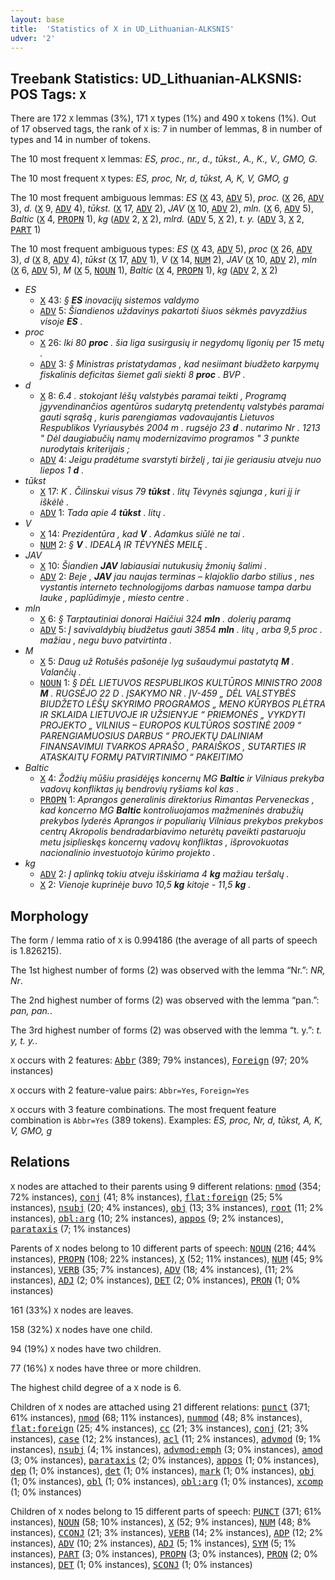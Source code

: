 ```yaml
---
layout: base
title:  'Statistics of X in UD_Lithuanian-ALKSNIS'
udver: '2'
---
```


## Treebank Statistics: UD_Lithuanian-ALKSNIS: POS Tags: `X`

There are 172 `X` lemmas (3%), 171 `X` types (1%) and 490 `X` tokens (1%).
Out of 17 observed tags, the rank of `X` is: 7 in number of lemmas, 8 in number of types and 14 in number of tokens.

The 10 most frequent `X` lemmas: <em>ES, proc., nr., d., tūkst., A., K., V., GMO, G.</em>

The 10 most frequent `X` types:  <em>ES, proc, Nr, d, tūkst, A, K, V, GMO, g</em>

The 10 most frequent ambiguous lemmas: <em>ES</em> (<tt><a href="lt_alksnis-pos-X.html">X</a></tt> 43, <tt><a href="lt_alksnis-pos-ADV.html">ADV</a></tt> 5), <em>proc.</em> (<tt><a href="lt_alksnis-pos-X.html">X</a></tt> 26, <tt><a href="lt_alksnis-pos-ADV.html">ADV</a></tt> 3), <em>d.</em> (<tt><a href="lt_alksnis-pos-X.html">X</a></tt> 9, <tt><a href="lt_alksnis-pos-ADV.html">ADV</a></tt> 4), <em>tūkst.</em> (<tt><a href="lt_alksnis-pos-X.html">X</a></tt> 17, <tt><a href="lt_alksnis-pos-ADV.html">ADV</a></tt> 2), <em>JAV</em> (<tt><a href="lt_alksnis-pos-X.html">X</a></tt> 10, <tt><a href="lt_alksnis-pos-ADV.html">ADV</a></tt> 2), <em>mln.</em> (<tt><a href="lt_alksnis-pos-X.html">X</a></tt> 6, <tt><a href="lt_alksnis-pos-ADV.html">ADV</a></tt> 5), <em>Baltic</em> (<tt><a href="lt_alksnis-pos-X.html">X</a></tt> 4, <tt><a href="lt_alksnis-pos-PROPN.html">PROPN</a></tt> 1), <em>kg</em> (<tt><a href="lt_alksnis-pos-ADV.html">ADV</a></tt> 2, <tt><a href="lt_alksnis-pos-X.html">X</a></tt> 2), <em>mlrd.</em> (<tt><a href="lt_alksnis-pos-ADV.html">ADV</a></tt> 5, <tt><a href="lt_alksnis-pos-X.html">X</a></tt> 2), <em>t. y.</em> (<tt><a href="lt_alksnis-pos-ADV.html">ADV</a></tt> 3, <tt><a href="lt_alksnis-pos-X.html">X</a></tt> 2, <tt><a href="lt_alksnis-pos-PART.html">PART</a></tt> 1)

The 10 most frequent ambiguous types:  <em>ES</em> (<tt><a href="lt_alksnis-pos-X.html">X</a></tt> 43, <tt><a href="lt_alksnis-pos-ADV.html">ADV</a></tt> 5), <em>proc</em> (<tt><a href="lt_alksnis-pos-X.html">X</a></tt> 26, <tt><a href="lt_alksnis-pos-ADV.html">ADV</a></tt> 3), <em>d</em> (<tt><a href="lt_alksnis-pos-X.html">X</a></tt> 8, <tt><a href="lt_alksnis-pos-ADV.html">ADV</a></tt> 4), <em>tūkst</em> (<tt><a href="lt_alksnis-pos-X.html">X</a></tt> 17, <tt><a href="lt_alksnis-pos-ADV.html">ADV</a></tt> 1), <em>V</em> (<tt><a href="lt_alksnis-pos-X.html">X</a></tt> 14, <tt><a href="lt_alksnis-pos-NUM.html">NUM</a></tt> 2), <em>JAV</em> (<tt><a href="lt_alksnis-pos-X.html">X</a></tt> 10, <tt><a href="lt_alksnis-pos-ADV.html">ADV</a></tt> 2), <em>mln</em> (<tt><a href="lt_alksnis-pos-X.html">X</a></tt> 6, <tt><a href="lt_alksnis-pos-ADV.html">ADV</a></tt> 5), <em>M</em> (<tt><a href="lt_alksnis-pos-X.html">X</a></tt> 5, <tt><a href="lt_alksnis-pos-NOUN.html">NOUN</a></tt> 1), <em>Baltic</em> (<tt><a href="lt_alksnis-pos-X.html">X</a></tt> 4, <tt><a href="lt_alksnis-pos-PROPN.html">PROPN</a></tt> 1), <em>kg</em> (<tt><a href="lt_alksnis-pos-ADV.html">ADV</a></tt> 2, <tt><a href="lt_alksnis-pos-X.html">X</a></tt> 2)


* <em>ES</em>
  * <tt><a href="lt_alksnis-pos-X.html">X</a></tt> 43: <em>§ <b>ES</b> inovacijų sistemos valdymo</em>
  * <tt><a href="lt_alksnis-pos-ADV.html">ADV</a></tt> 5: <em>Šiandienos uždavinys pakartoti šiuos sėkmės pavyzdžius visoje <b>ES</b> .</em>
* <em>proc</em>
  * <tt><a href="lt_alksnis-pos-X.html">X</a></tt> 26: <em>Iki 80 <b>proc</b> . šia liga susirgusių ir negydomų ligonių per 15 metų .</em>
  * <tt><a href="lt_alksnis-pos-ADV.html">ADV</a></tt> 3: <em>§ Ministras pristatydamas , kad nesiimant biudžeto karpymų fiskalinis deficitas šiemet gali siekti 8 <b>proc</b> . BVP .</em>
* <em>d</em>
  * <tt><a href="lt_alksnis-pos-X.html">X</a></tt> 8: <em>6.4 . stokojant lėšų valstybės paramai teikti , Programą įgyvendinančios agentūros sudarytą pretendentų valstybės paramai gauti sąrašą , kuris parengiamas vadovaujantis Lietuvos Respublikos Vyriausybės 2004 m . rugsėjo 23 <b>d</b> . nutarimo Nr . 1213 " Dėl daugiabučių namų modernizavimo programos " 3 punkte nurodytais kriterijais ;</em>
  * <tt><a href="lt_alksnis-pos-ADV.html">ADV</a></tt> 4: <em>Jeigu pradėtume svarstyti birželį , tai jie geriausiu atveju nuo liepos 1 <b>d</b> .</em>
* <em>tūkst</em>
  * <tt><a href="lt_alksnis-pos-X.html">X</a></tt> 17: <em>K . Čilinskui visus 79 <b>tūkst</b> . litų Tėvynės sąjunga , kuri jį ir iškėlė .</em>
  * <tt><a href="lt_alksnis-pos-ADV.html">ADV</a></tt> 1: <em>Tada apie 4 <b>tūkst</b> . litų .</em>
* <em>V</em>
  * <tt><a href="lt_alksnis-pos-X.html">X</a></tt> 14: <em>Prezidentūra , kad <b>V</b> . Adamkus siūlė ne tai .</em>
  * <tt><a href="lt_alksnis-pos-NUM.html">NUM</a></tt> 2: <em>§ <b>V</b> . IDEALĄ IR TĖVYNĖS MEILĘ .</em>
* <em>JAV</em>
  * <tt><a href="lt_alksnis-pos-X.html">X</a></tt> 10: <em>Šiandien <b>JAV</b> labiausiai nutukusių žmonių šalimi .</em>
  * <tt><a href="lt_alksnis-pos-ADV.html">ADV</a></tt> 2: <em>Beje , <b>JAV</b> jau naujas terminas – klajoklio darbo stilius , nes vystantis interneto technologijoms darbas namuose tampa darbu lauke , paplūdimyje , miesto centre .</em>
* <em>mln</em>
  * <tt><a href="lt_alksnis-pos-X.html">X</a></tt> 6: <em>§ Tarptautiniai donorai Haičiui 324 <b>mln</b> . dolerių paramą</em>
  * <tt><a href="lt_alksnis-pos-ADV.html">ADV</a></tt> 5: <em>Į savivaldybių biudžetus gauti 3854 <b>mln</b> . litų , arba 9,5 proc . mažiau , negu buvo patvirtinta .</em>
* <em>M</em>
  * <tt><a href="lt_alksnis-pos-X.html">X</a></tt> 5: <em>Daug už Rotušės pašonėje lyg sušaudymui pastatytą <b>M</b> . Valančių .</em>
  * <tt><a href="lt_alksnis-pos-NOUN.html">NOUN</a></tt> 1: <em>§ DĖL LIETUVOS RESPUBLIKOS KULTŪROS MINISTRO 2008 <b>M</b> . RUGSĖJO 22 D . ĮSAKYMO NR . ĮV-459 „ DĖL VALSTYBĖS BIUDŽETO LĖŠŲ SKYRIMO PROGRAMOS „ MENO KŪRYBOS PLĖTRA IR SKLAIDA LIETUVOJE IR UŽSIENYJE “ PRIEMONĖS „ VYKDYTI PROJEKTO „ VILNIUS – EUROPOS KULTŪROS SOSTINĖ 2009 “ PARENGIAMUOSIUS DARBUS “ PROJEKTŲ DALINIAM FINANSAVIMUI TVARKOS APRAŠO , PARAIŠKOS , SUTARTIES IR ATASKAITŲ FORMŲ PATVIRTINIMO “ PAKEITIMO</em>
* <em>Baltic</em>
  * <tt><a href="lt_alksnis-pos-X.html">X</a></tt> 4: <em>Žodžių mūšiu prasidėjęs koncernų MG <b>Baltic</b> ir Vilniaus prekyba vadovų konfliktas jų bendrovių ryšiams kol kas .</em>
  * <tt><a href="lt_alksnis-pos-PROPN.html">PROPN</a></tt> 1: <em>Aprangos generalinis direktorius Rimantas Perveneckas , kad koncerno MG <b>Baltic</b> kontroliuojamos mažmeninės drabužių prekybos lyderės Aprangos ir populiarių Vilniaus prekybos prekybos centrų Akropolis bendradarbiavimo neturėtų paveikti pastaruoju metu įsiplieskęs koncernų vadovų konfliktas , išprovokuotas nacionalinio investuotojo kūrimo projekto .</em>
* <em>kg</em>
  * <tt><a href="lt_alksnis-pos-ADV.html">ADV</a></tt> 2: <em>Į aplinką tokiu atveju išskiriama 4 <b>kg</b> mažiau teršalų .</em>
  * <tt><a href="lt_alksnis-pos-X.html">X</a></tt> 2: <em>Vienoje kuprinėje buvo 10,5 <b>kg</b> kitoje - 11,5 <b>kg</b> .</em>

## Morphology

The form / lemma ratio of `X` is 0.994186 (the average of all parts of speech is 1.826215).

The 1st highest number of forms (2) was observed with the lemma “Nr.”: <em>NR, Nr</em>.

The 2nd highest number of forms (2) was observed with the lemma “pan.”: <em>pan, pan.</em>.

The 3rd highest number of forms (2) was observed with the lemma “t. y.”: <em>t. y, t. y.</em>.

`X` occurs with 2 features: <tt><a href="lt_alksnis-feat-Abbr.html">Abbr</a></tt> (389; 79% instances), <tt><a href="lt_alksnis-feat-Foreign.html">Foreign</a></tt> (97; 20% instances)

`X` occurs with 2 feature-value pairs: `Abbr=Yes`, `Foreign=Yes`

`X` occurs with 3 feature combinations.
The most frequent feature combination is `Abbr=Yes` (389 tokens).
Examples: <em>ES, proc, Nr, d, tūkst, A, K, V, GMO, g</em>


## Relations

`X` nodes are attached to their parents using 9 different relations: <tt><a href="lt_alksnis-dep-nmod.html">nmod</a></tt> (354; 72% instances), <tt><a href="lt_alksnis-dep-conj.html">conj</a></tt> (41; 8% instances), <tt><a href="lt_alksnis-dep-flat-foreign.html">flat:foreign</a></tt> (25; 5% instances), <tt><a href="lt_alksnis-dep-nsubj.html">nsubj</a></tt> (20; 4% instances), <tt><a href="lt_alksnis-dep-obj.html">obj</a></tt> (13; 3% instances), <tt><a href="lt_alksnis-dep-root.html">root</a></tt> (11; 2% instances), <tt><a href="lt_alksnis-dep-obl-arg.html">obl:arg</a></tt> (10; 2% instances), <tt><a href="lt_alksnis-dep-appos.html">appos</a></tt> (9; 2% instances), <tt><a href="lt_alksnis-dep-parataxis.html">parataxis</a></tt> (7; 1% instances)

Parents of `X` nodes belong to 10 different parts of speech: <tt><a href="lt_alksnis-pos-NOUN.html">NOUN</a></tt> (216; 44% instances), <tt><a href="lt_alksnis-pos-PROPN.html">PROPN</a></tt> (108; 22% instances), <tt><a href="lt_alksnis-pos-X.html">X</a></tt> (52; 11% instances), <tt><a href="lt_alksnis-pos-NUM.html">NUM</a></tt> (45; 9% instances), <tt><a href="lt_alksnis-pos-VERB.html">VERB</a></tt> (35; 7% instances), <tt><a href="lt_alksnis-pos-ADV.html">ADV</a></tt> (18; 4% instances),  (11; 2% instances), <tt><a href="lt_alksnis-pos-ADJ.html">ADJ</a></tt> (2; 0% instances), <tt><a href="lt_alksnis-pos-DET.html">DET</a></tt> (2; 0% instances), <tt><a href="lt_alksnis-pos-PRON.html">PRON</a></tt> (1; 0% instances)

161 (33%) `X` nodes are leaves.

158 (32%) `X` nodes have one child.

94 (19%) `X` nodes have two children.

77 (16%) `X` nodes have three or more children.

The highest child degree of a `X` node is 6.

Children of `X` nodes are attached using 21 different relations: <tt><a href="lt_alksnis-dep-punct.html">punct</a></tt> (371; 61% instances), <tt><a href="lt_alksnis-dep-nmod.html">nmod</a></tt> (68; 11% instances), <tt><a href="lt_alksnis-dep-nummod.html">nummod</a></tt> (48; 8% instances), <tt><a href="lt_alksnis-dep-flat-foreign.html">flat:foreign</a></tt> (25; 4% instances), <tt><a href="lt_alksnis-dep-cc.html">cc</a></tt> (21; 3% instances), <tt><a href="lt_alksnis-dep-conj.html">conj</a></tt> (21; 3% instances), <tt><a href="lt_alksnis-dep-case.html">case</a></tt> (12; 2% instances), <tt><a href="lt_alksnis-dep-acl.html">acl</a></tt> (11; 2% instances), <tt><a href="lt_alksnis-dep-advmod.html">advmod</a></tt> (9; 1% instances), <tt><a href="lt_alksnis-dep-nsubj.html">nsubj</a></tt> (4; 1% instances), <tt><a href="lt_alksnis-dep-advmod-emph.html">advmod:emph</a></tt> (3; 0% instances), <tt><a href="lt_alksnis-dep-amod.html">amod</a></tt> (3; 0% instances), <tt><a href="lt_alksnis-dep-parataxis.html">parataxis</a></tt> (2; 0% instances), <tt><a href="lt_alksnis-dep-appos.html">appos</a></tt> (1; 0% instances), <tt><a href="lt_alksnis-dep-dep.html">dep</a></tt> (1; 0% instances), <tt><a href="lt_alksnis-dep-det.html">det</a></tt> (1; 0% instances), <tt><a href="lt_alksnis-dep-mark.html">mark</a></tt> (1; 0% instances), <tt><a href="lt_alksnis-dep-obj.html">obj</a></tt> (1; 0% instances), <tt><a href="lt_alksnis-dep-obl.html">obl</a></tt> (1; 0% instances), <tt><a href="lt_alksnis-dep-obl-arg.html">obl:arg</a></tt> (1; 0% instances), <tt><a href="lt_alksnis-dep-xcomp.html">xcomp</a></tt> (1; 0% instances)

Children of `X` nodes belong to 15 different parts of speech: <tt><a href="lt_alksnis-pos-PUNCT.html">PUNCT</a></tt> (371; 61% instances), <tt><a href="lt_alksnis-pos-NOUN.html">NOUN</a></tt> (58; 10% instances), <tt><a href="lt_alksnis-pos-X.html">X</a></tt> (52; 9% instances), <tt><a href="lt_alksnis-pos-NUM.html">NUM</a></tt> (48; 8% instances), <tt><a href="lt_alksnis-pos-CCONJ.html">CCONJ</a></tt> (21; 3% instances), <tt><a href="lt_alksnis-pos-VERB.html">VERB</a></tt> (14; 2% instances), <tt><a href="lt_alksnis-pos-ADP.html">ADP</a></tt> (12; 2% instances), <tt><a href="lt_alksnis-pos-ADV.html">ADV</a></tt> (10; 2% instances), <tt><a href="lt_alksnis-pos-ADJ.html">ADJ</a></tt> (5; 1% instances), <tt><a href="lt_alksnis-pos-SYM.html">SYM</a></tt> (5; 1% instances), <tt><a href="lt_alksnis-pos-PART.html">PART</a></tt> (3; 0% instances), <tt><a href="lt_alksnis-pos-PROPN.html">PROPN</a></tt> (3; 0% instances), <tt><a href="lt_alksnis-pos-PRON.html">PRON</a></tt> (2; 0% instances), <tt><a href="lt_alksnis-pos-DET.html">DET</a></tt> (1; 0% instances), <tt><a href="lt_alksnis-pos-SCONJ.html">SCONJ</a></tt> (1; 0% instances)

